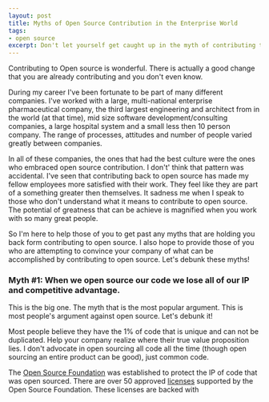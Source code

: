 ```yaml
---
layout: post
title: Myths of Open Source Contribution in the Enterprise World
tags:
- open source
excerpt: Don't let yourself get caught up in the myth of contributing to open source
---
```


Contributing to Open source is wonderful.  There is actually a good change that you are already contributing and you don't even know.  

During my career I've been fortunate to be part of many different companies.  I've worked with a large, multi-national enterprise pharmaceutical company, the third largest engineering and architect from in the world (at that time), mid size software development/consulting companies, a large hospital system and a small less then 10 person company.  The range of processes, attitudes and number of people varied greatly between companies.  

In all of these companies, the ones that had the best culture were the ones who embraced open source contribution.  I don't' think that pattern was accidental.  I've seen that contributing back to open source has made my fellow employees more satisfied with their work.  They feel like they are part of a something greater then themselves.  It sadness me when I speak to those who don't understand what it means to contribute to open source.  The potential of greatness that can be achieve is magnified when you work with so many great people.

So I'm here to help those of you to get past any myths that are holding you back form contributing to open source.  I also hope to provide those of you who are attempting to convince your company of what can be accomplished by contributing to open source.  Let's debunk these myths!

### Myth #1: When we open source our code we lose all of our IP and competitive advantage.

This is the big one.  The myth that is the most popular argument.  This is most people's argument against open source.  Let's debunk it!

Most people believe they have the 1% of code that is unique and can not be duplicated.  Help your company realize where their true value proposition lies.  I don't advocate in open sourcing all code all the time (though open sourcing an entire product can be good), just common code.  


The [Open Source Foundation](http://opensource.org/) was established to protect the IP of code that was open sourced.  There are over 50 approved [licenses](http://opensource.org/licenses) supported by the Open Source Foundation.  These licenses are backed with 